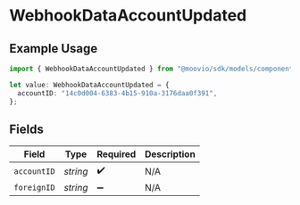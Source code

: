 # WebhookDataAccountUpdated

## Example Usage

```typescript
import { WebhookDataAccountUpdated } from "@moovio/sdk/models/components";

let value: WebhookDataAccountUpdated = {
  accountID: "14c0d004-6383-4b15-910a-3176daa0f391",
};
```

## Fields

| Field              | Type               | Required           | Description        |
| ------------------ | ------------------ | ------------------ | ------------------ |
| `accountID`        | *string*           | :heavy_check_mark: | N/A                |
| `foreignID`        | *string*           | :heavy_minus_sign: | N/A                |